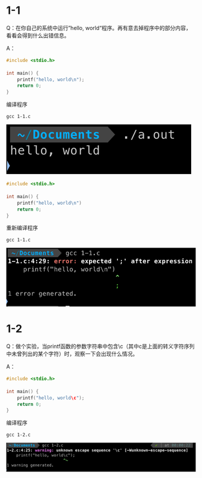 # 1-1
Q：在你自己的系统中运行”hello, world“程序。再有意去掉程序中的部分内容，看看会得到什么出错信息。

A：
```c
#include <stdio.h>

int main() {
    printf("hello, world\n");
    return 0;
}
```
编译程序
```
gcc 1-1.c
```
![执行结果](./img/1-1-00.png)

```c
#include <stdio.h>

int main() {
    printf("hello, world\n")
    return 0;
}
```
重新编译程序
```
gcc 1-1.c
```
![错误信息](./img/1-1-01.png)

# 1-2
Q：做个实验，当printf函数的参数字符串中包含\c（其中c是上面的转义字符序列中未曾列出的某个字符）时，观察一下会出现什么情况。

A：
```c
#include <stdio.h>

int main() {
    printf("hello, world\c");
    return 0;
}
```
编译程序
```
gcc 1-2.c
```
![错误信息](./img/1-2-00.png)